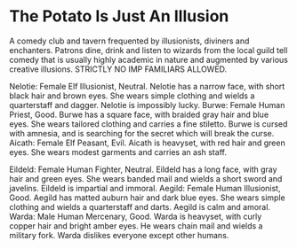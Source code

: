 # The Potato Is Just An Illusion

A comedy club and tavern frequented by illusionists, diviners and enchanters. Patrons dine, drink and listen to wizards from the local guild tell comedy that is usually highly academic in nature and augmented by various creative illusions. STRICTLY NO IMP FAMILIARS ALLOWED. 

Nelotie: Female Elf Illusionist, Neutral. Nelotie has a narrow face, with short black hair and brown eyes. She wears simple clothing and wields a quarterstaff and dagger. Nelotie is impossibly lucky.
Burwe: Female Human Priest, Good. Burwe has a square face, with braided gray hair and blue eyes. She wears tailored clothing and carries a fine stiletto. Burwe is cursed with amnesia, and is searching for the secret which will break the curse.
Aicath: Female Elf Peasant, Evil. Aicath is heavyset, with red hair and green eyes. She wears modest garments and carries an ash staff.

Eildeld: Female Human Fighter, Neutral. Eildeld has a long face, with gray hair and green eyes. She wears banded mail and wields a short sword and javelins. Eildeld is impartial and immoral.
Aegild: Female Human Illusionist, Good. Aegild has matted auburn hair and dark blue eyes. She wears simple clothing and wields a quarterstaff and darts. Aegild is calm and amoral.
Warda: Male Human Mercenary, Good. Warda is heavyset, with curly copper hair and bright amber eyes. He wears chain mail and wields a military fork. Warda dislikes everyone except other humans.